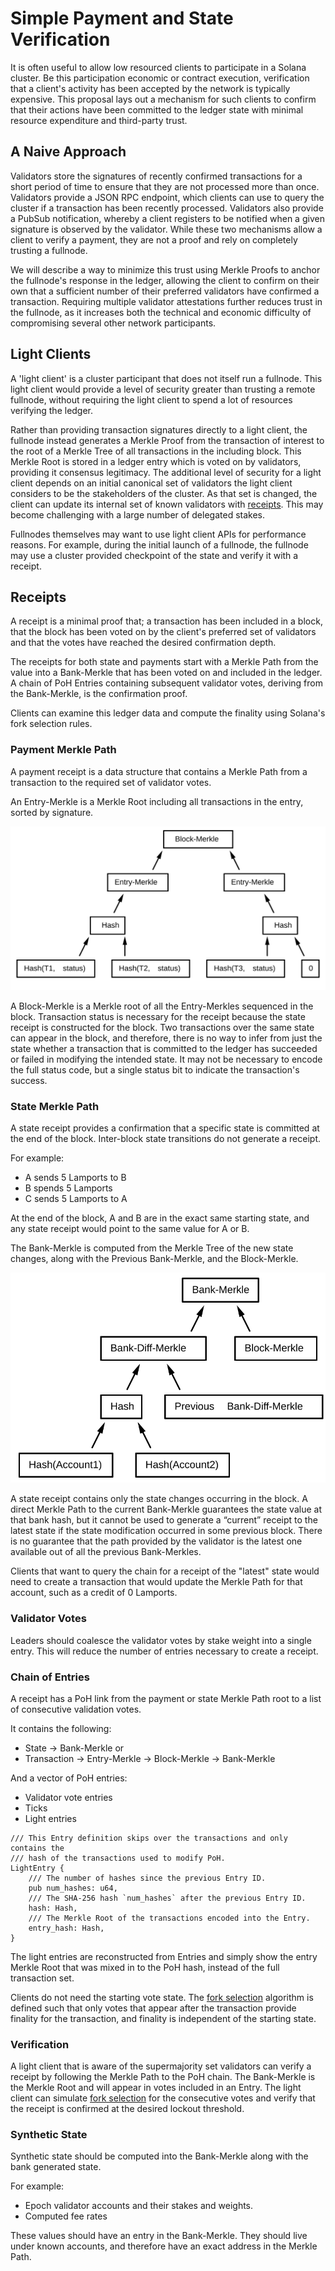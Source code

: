 # Simple Payment and State Verification

It is often useful to allow low resourced clients to participate in a Solana
cluster. Be this participation economic or contract execution, verification
that a client's activity has been accepted by the network is typically
expensive. This proposal lays out a mechanism for such clients to confirm that
their actions have been committed to the ledger state with minimal resource
expenditure and third-party trust.

## A Naive Approach

Validators store the signatures of recently confirmed transactions for a short
period of time to ensure that they are not processed more than once. Validators
provide a JSON RPC endpoint, which clients can use to query the cluster if a
transaction has been recently processed. Validators also provide a PubSub
notification, whereby a client registers to be notified when a given signature
is observed by the validator. While these two mechanisms allow a client to
verify a payment, they are not a proof and rely on completely trusting a
fullnode.

We will describe a way to minimize this trust using Merkle Proofs to anchor the
fullnode's response in the ledger, allowing the client to confirm on their own
that a sufficient number of their preferred validators have confirmed a
transaction. Requiring multiple validator attestations further reduces trust in
the fullnode, as it increases both the technical and economic difficulty of
compromising several other network participants.

## Light Clients

A 'light client' is a cluster participant that does not itself run a fullnode.
This light client would provide a level of security greater than trusting a
remote fullnode, without requiring the light client to spend a lot of resources
verifying the ledger.

Rather than providing transaction signatures directly to a light client, the
fullnode instead generates a Merkle Proof from the transaction of interest to
the root of a Merkle Tree of all transactions in the including block. This Merkle
Root is stored in a ledger entry which is voted on by validators, providing it
consensus legitimacy. The additional level of security for a light client depends
on an initial canonical set of validators the light client considers to be the
stakeholders of the cluster. As that set is changed, the client can update its
internal set of known validators with [receipts](#receipts). This may become
challenging with a large number of delegated stakes.

Fullnodes themselves may want to use light client APIs for performance reasons.
For example, during the initial launch of a fullnode, the fullnode may use a
cluster provided checkpoint of the state and verify it with a receipt.

## Receipts

A receipt is a minimal proof that; a transaction has been included in a block,
that the block has been voted on by the client's preferred set of validators and
that the votes have reached the desired confirmation depth.

The receipts for both state and payments start with a Merkle Path from the
value into a Bank-Merkle that has been voted on and included in the ledger. A
chain of PoH Entries containing subsequent validator votes, deriving from the
Bank-Merkle, is the confirmation proof.

Clients can examine this ledger data and compute the finality using Solana's fork
selection rules.

### Payment Merkle Path

A payment receipt is a data structure that contains a Merkle Path from a
transaction to the required set of validator votes.

An Entry-Merkle is a Merkle Root including all transactions in the entry, sorted
by signature.

<img alt="Block Merkle Diagram" src=".gitbook/assets/spv-block-merkle.svg" class="center"/>

A Block-Merkle is a Merkle root of all the Entry-Merkles sequenced in the block.
Transaction status is necessary for the receipt because the state receipt is
constructed for the block. Two transactions over the same state can appear in
the block, and therefore, there is no way to infer from just the state whether a
transaction that is committed to the ledger has succeeded or failed in modifying
the intended state. It may not be necessary to encode the full status code, but
a single status bit to indicate the transaction's success.

### State Merkle Path

A state receipt provides a confirmation that a specific state is committed at the
end of the block. Inter-block state transitions do not generate a receipt.

For example:

* A sends 5 Lamports to B
* B spends 5 Lamports
* C sends 5 Lamports to A

At the end of the block, A and B are in the exact same starting state, and any
state receipt would point to the same value for A or B.

The Bank-Merkle is computed from the Merkle Tree of the new state changes, along
with the Previous Bank-Merkle, and the Block-Merkle.

<img alt="Bank Merkle Diagram" src=".gitbook/assets/spv-bank-merkle.svg" class="center"/>

A state receipt contains only the state changes occurring in the block. A direct
Merkle Path to the current Bank-Merkle guarantees the state value at that bank
hash, but it cannot be used to generate a “current” receipt to the latest state
if the state modification occurred in some previous block. There is no guarantee
that the path provided by the validator is the latest one available out of all
the previous Bank-Merkles.

Clients that want to query the chain for a receipt of the "latest" state would
need to create a transaction that would update the Merkle Path for that account,
such as a credit of 0 Lamports.

###  Validator Votes

Leaders should coalesce the validator votes by stake weight into a single entry.
This will reduce the number of entries necessary to create a receipt.

###  Chain of Entries

A receipt has a PoH link from the payment or state Merkle Path root to a list of
consecutive validation votes.

It contains the following:
* State -> Bank-Merkle
or
* Transaction -> Entry-Merkle -> Block-Merkle -> Bank-Merkle

And a vector of PoH entries:

* Validator vote entries
* Ticks
* Light entries


```rust,ignore
/// This Entry definition skips over the transactions and only contains the
/// hash of the transactions used to modify PoH.
LightEntry {
    /// The number of hashes since the previous Entry ID.
    pub num_hashes: u64,
    /// The SHA-256 hash `num_hashes` after the previous Entry ID.
    hash: Hash,
    /// The Merkle Root of the transactions encoded into the Entry.
    entry_hash: Hash,
}
```

The light entries are reconstructed from Entries and simply show the entry Merkle
Root that was mixed in to the PoH hash, instead of the full transaction set.

Clients do not need the starting vote state. The [fork selection](book/src/fork-selection.md) algorithm is
defined such that only votes that appear after the transaction provide finality
for the transaction, and finality is independent of the starting state.

###  Verification

A light client that is aware of the supermajority set validators can verify a
receipt by following the Merkle Path to the PoH chain. The Bank-Merkle is the
Merkle Root and will appear in votes included in an Entry. The light client can
simulate [fork selection](book/src/fork-selection.md) for the consecutive votes
and verify that the receipt is confirmed at the desired lockout threshold.

### Synthetic State

Synthetic state should be computed into the Bank-Merkle along with the bank
generated state.

For example:

* Epoch validator accounts and their stakes and weights.
* Computed fee rates

These values should have an entry in the Bank-Merkle. They should live under
known accounts, and therefore have an exact address in the Merkle Path.
